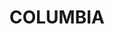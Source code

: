 ---
lastmod: '2025-04-06T06:05:21+00:00'
latitude: -20.04978254
layout: suburb
longitude: 146.2815021
postcode: '4820'
state: QLD
title: COLUMBIA
url: /qld/columbia/
---